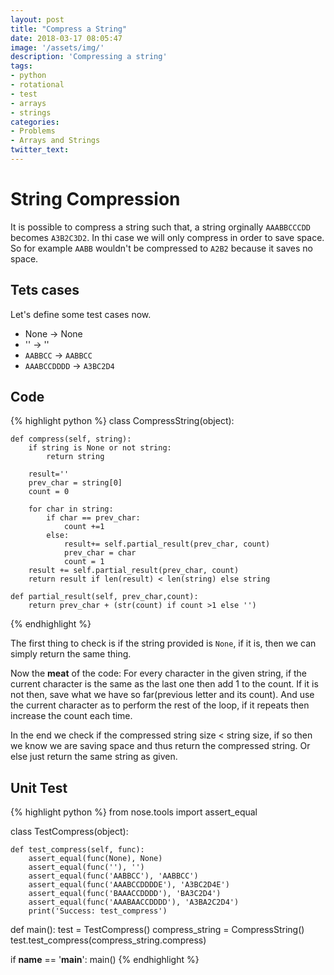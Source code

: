 ```yaml
---
layout: post
title: "Compress a String"
date: 2018-03-17 08:05:47
image: '/assets/img/'
description: 'Compressing a string'
tags:
- python
- rotational
- test
- arrays
- strings
categories:
- Problems
- Arrays and Strings
twitter_text:
---
```


# String Compression
It is possible to compress a string such that, a string orginally `AAABBCCCDD` becomes `A3B2C3D2`. In thi case we will only compress in order to save space. So for example `AABB` wouldn't be compressed to `A2B2` because it saves no space.


## Tets cases
Let's define some test cases now.

- None -> None
- '' -> ''
- `AABBCC` -> `AABBCC`
- `AAABCCDDDD` -> `A3BC2D4`

## Code
{% highlight python %}
class CompressString(object):

    def compress(self, string):
        if string is None or not string:
            return string
        
        result=''
        prev_char = string[0]
        count = 0 
        
        for char in string:
            if char == prev_char:
                count +=1
            else:
                result+= self.partial_result(prev_char, count)
                prev_char = char
                count = 1
        result += self.partial_result(prev_char, count)
        return result if len(result) < len(string) else string
                
    def partial_result(self, prev_char,count):
        return prev_char + (str(count) if count >1 else '')
{% endhighlight %}

The first thing to check is if the string provided is `None`, if it is, then we can simply return the same thing.

Now the **meat** of the code:
For every character in the given string, if the current character is the same as the last one then add 1 to the count.
If it is not then, save what we have so far(previous letter and its count).
And use the current character as to perform the rest of the loop, if it repeats then increase the count each time.

In the end we check if the compressed string size < string size, if so then we know we are saving space and thus return the compressed string. Or else just return the same string as given.



## Unit Test

{% highlight python %}
from nose.tools import assert_equal


class TestCompress(object):

    def test_compress(self, func):
        assert_equal(func(None), None)
        assert_equal(func(''), '')
        assert_equal(func('AABBCC'), 'AABBCC')
        assert_equal(func('AAABCCDDDDE'), 'A3BC2D4E')
        assert_equal(func('BAAACCDDDD'), 'BA3C2D4')
        assert_equal(func('AAABAACCDDDD'), 'A3BA2C2D4')
        print('Success: test_compress')


def main():
    test = TestCompress()
    compress_string = CompressString()
    test.test_compress(compress_string.compress)


if __name__ == '__main__':
    main()
{% endhighlight %}














